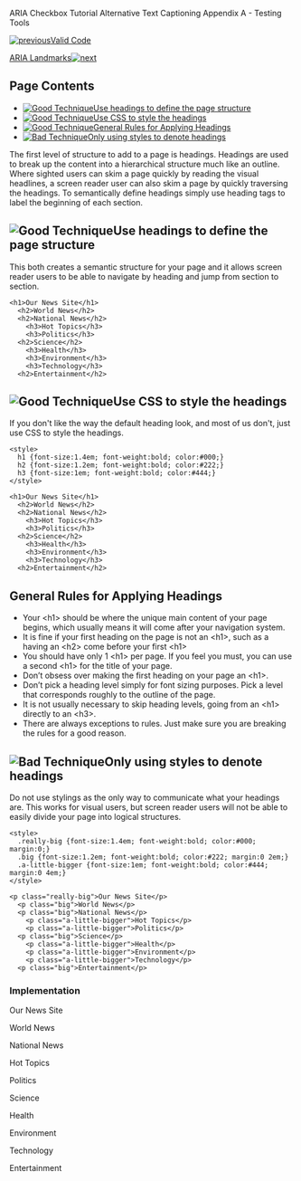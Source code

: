 ARIA Checkbox Tutorial Alternative Text Captioning Appendix A - Testing Tools

[![previous](images/left-arrow.png)Valid Code](http://accessibility.oit.ncsu.edu/training/accessibility-handbook/valid-code.html)

[ARIA Landmarks![next](images/right-arrow.png)](http://accessibility.oit.ncsu.edu/training/accessibility-handbook/aria-landmarks.html)

Page Contents
-------------

-   [![Good Technique](images/checkmark-small.png "Good Technique")Use headings to define the page structure](#1)
-   [![Good Technique](images/checkmark-small.png "Good Technique")Use CSS to style the headings](#2)
-   [![Good Technique](images/checkmark-small.png "Good Technique")General Rules for Applying Headings](#3)
-   [![Bad Technique](images/x-small.png "Bad Technique")Only using styles to denote headings](#4)

The first level of structure to add to a page is headings. Headings are used to break up the content into a hierarchical structure much like an outline. Where sighted users can skim a page quickly by reading the visual headlines, a screen reader user can also skim a page by quickly traversing the headings. To semantically define headings simply use heading tags to label the beginning of each section.

![Good Technique](images/checkmark-small.png "Good Technique")Use headings to define the page structure
-------------------------------------------------------------------------------------------------------

This both creates a semantic structure for your page and it allows screen reader users to be able to navigate by heading and jump from section to section.

~~~~ {.code}
<h1>Our News Site</h1>
  <h2>World News</h2>
  <h2>National News</h2>
    <h3>Hot Topics</h3>
    <h3>Politics</h3>
  <h2>Science</h2>
    <h3>Health</h3>
    <h3>Environment</h3>
    <h3>Technology</h3>
  <h2>Entertainment</h2>
~~~~

![Good Technique](images/checkmark-small.png "Good Technique")Use CSS to style the headings
-------------------------------------------------------------------------------------------

If you don't like the way the default heading look, and most of us don't, just use CSS to style the headings.

~~~~ {.code}
<style>
  h1 {font-size:1.4em; font-weight:bold; color:#000;}
  h2 {font-size:1.2em; font-weight:bold; color:#222;}
  h3 {font-size:1em; font-weight:bold; color:#444;}
</style>

<h1>Our News Site</h1>
  <h2>World News</h2>
  <h2>National News</h2>
    <h3>Hot Topics</h3>
    <h3>Politics</h3>
  <h2>Science</h2>
    <h3>Health</h3>
    <h3>Environment</h3>
    <h3>Technology</h3>
  <h2>Entertainment</h2>
~~~~

General Rules for Applying Headings
-----------------------------------

-   Your \<h1\> should be where the unique main content of your page begins, which usually means it will come after your navigation system.
-   It is fine if your first heading on the page is not an \<h1\>, such as a having an \<h2\> come before your first \<h1\>
-   You should have only 1 \<h1\> per page. If you feel you must, you can use a second \<h1\> for the title of your page.
-   Don’t obsess over making the first heading on your page an \<h1\>.
-   Don’t pick a heading level simply for font sizing purposes. Pick a level that corresponds roughly to the outline of the page.
-   It is not usually necessary to skip heading levels, going from an \<h1\> directly to an \<h3\>.
-   There are always exceptions to rules. Just make sure you are breaking the rules for a good reason.

![Bad Technique](images/x-small.png "Bad Technique")Only using styles to denote headings
----------------------------------------------------------------------------------------

Do not use stylings as the only way to communicate what your headings are. This works for visual users, but screen reader users will not be able to easily divide your page into logical structures.

~~~~ {.code}
<style>
  .really-big {font-size:1.4em; font-weight:bold; color:#000; margin:0;}
  .big {font-size:1.2em; font-weight:bold; color:#222; margin:0 2em;}
  .a-little-bigger {font-size:1em; font-weight:bold; color:#444; margin:0 4em;}
</style>

<p class="really-big">Our News Site</p>
  <p class="big">World News</p>
  <p class="big">National News</p>
    <p class="a-little-bigger">Hot Topics</p>
    <p class="a-little-bigger">Politics</p>
  <p class="big">Science</p>
    <p class="a-little-bigger">Health</p>
    <p class="a-little-bigger">Environment</p>
    <p class="a-little-bigger">Technology</p>
  <p class="big">Entertainment</p>
~~~~

### Implementation

Our News Site

World News

National News

Hot Topics

Politics

Science

Health

Environment

Technology

Entertainment
